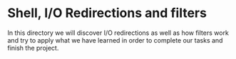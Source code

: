 # Shell, I/O Redirections and filters

In this directory we will discover I/O redirections as well as how filters work and try to apply what we have learned in order to complete our tasks and finish the project.
